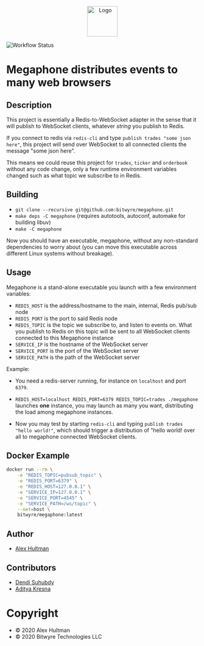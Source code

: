 <p align="center">
  <a href="https://github.com/bitwyre">
    <img src="https://github.com/bitwyre/interface/blob/develop/public/static/images/logo.png" alt="Logo" height="80" width="auto">
  </a>
</p>

![Workflow Status](https://github.com/bitwyre/megaphone/workflows/C%2FC%2B%2B%20CI/badge.svg)

# Megaphone distributes events to many web browsers

## Description

This project is essentially a Redis-to-WebSocket adapter in the sense that it will publish to WebSocket clients, whatever *string* you publish to Redis.

If you connect to redis via `redis-cli` and type `publish trades "some json here"`, this project will send over WebSocket to all connected clients the message "some json here".

This means we could reuse this project for `trades`, `ticker` and `orderbook` without any code change, only a few runtime environment variables changed such as what topic we subscribe to in Redis.

## Building

* `git clone --recursive git@github.com:bitwyre/megaphone.git`
* `make deps -C megaphone` (requires autotools, autoconf, automake for building libuv)
* `make -C megaphone`

Now you should have an executable, megaphone, without any non-standard dependencies to worry about (you can move this executable across different Linux systems without breakage).

## Usage

Megaphone is a stand-alone executable you launch with a few environment variables:

* `REDIS_HOST` is the address/hostname to the main, internal, Redis pub/sub node
* `REDIS_PORT` is the port to said Redis node
* `REDIS_TOPIC` is the topic we subscribe to, and listen to events on. What you publish to Redis on this topic will be sent to all WebSocket clients connected to this Megaphone instance
* `SERVICE_IP` is the hostname of the WebSocket server
* `SERVICE_PORT` is the port of the WebSocket server
* `SERVICE_PATH` is the path of the WebSocket server

Example:

* You need a redis-server running, for instance on `localhost` and port `6379`.

* `REDIS_HOST=localhost REDIS_PORT=6379 REDIS_TOPIC=trades ./megaphone` launches **one** instance, you may launch as many you want, distributing the load among megaphone instances.


* Now you may test by starting `redis-cli` and typing `publish trades "hello world!"`, which should trigger a distribution of "hello world! over all to megaphone connected WebSocket clients.

## Docker Example

```bash
docker run --rm \
    -e "REDIS_TOPIC=pubsub_topic" \
    -e "REDIS_PORT=6379" \
    -e "REDIS_HOST=127.0.0.1" \
    -e "SERVICE_IP=127.0.0.1" \
    -e "SERVICE_PORT=4545" \
    -e "SERVICE_PATH=/ws/topic" \
    --net=host \
    bitwyre/megaphone:latest
```

## Author

- [Alex Hultman](https://github.com/alexhultman)

## Contributors

- [Dendi Suhubdy](https://github.com/dendisuhubdy)
- [Aditya Kresna](https://github.com/ujang360)

# Copyright

- &copy; 2020 Alex Hultman
- &copy; 2020 Bitwyre Technologies LLC
